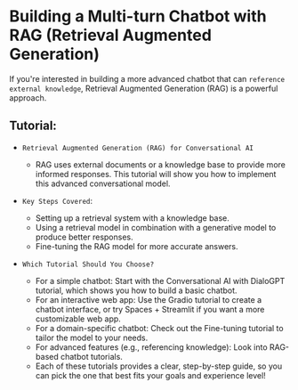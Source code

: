 # Building a Multi-turn Chatbot with RAG (Retrieval Augmented Generation)

If you're interested in building a more advanced chatbot that can `reference external knowledge`, Retrieval Augmented Generation (RAG) is a powerful approach.

## Tutorial:

- `Retrieval Augmented Generation (RAG) for Conversational AI`
    - RAG uses external documents or a knowledge base to provide more informed responses. This tutorial will show you how to implement this advanced conversational model.

- `Key Steps Covered`:

    - Setting up a retrieval system with a knowledge base.
    - Using a retrieval model in combination with a generative model to produce better responses.
    - Fine-tuning the RAG model for more accurate answers.


- `Which Tutorial Should You Choose?`
  - For a simple chatbot: Start with the Conversational AI with DialoGPT tutorial, which shows you how to build a basic chatbot.
  - For an interactive web app: Use the Gradio tutorial to create a chatbot interface, or try Spaces + Streamlit if you want a more customizable web app.
  - For a domain-specific chatbot: Check out the Fine-tuning tutorial to tailor the model to your needs.
  - For advanced features (e.g., referencing knowledge): Look into RAG-based chatbot tutorials.
  - Each of these tutorials provides a clear, step-by-step guide, so you can pick the one that best fits your goals and experience level!